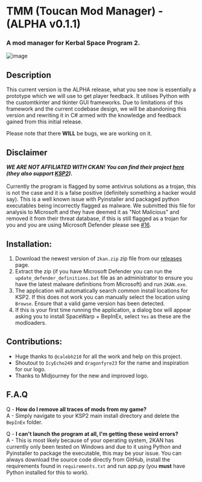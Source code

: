 
# TMM (Toucan Mod Manager) - (ALPHA v0.1.1)
### A mod manager for Kerbal Space Program 2.

![image](https://user-images.githubusercontent.com/1657477/228720734-053c42b8-ec57-4f24-b192-e8cfe51f3834.png)

## Description
This current version is the ALPHA release, what you see now is essentially a prototype which we will use to get player feedback. It utilises Python with the customtkinter and tkinter GUI frameworks. Due to limitations of this framework and the current codebase design, we will be abandoning this version and rewriting it in C# armed with the knowledge and feedback gained from this initial release.

Please note that there **WILL** be bugs, we are working on it.

## Disclaimer
***WE ARE NOT AFFILIATED WITH CKAN! You can find their project [here](https://github.com/KSP-CKAN/CKAN) (they also support [KSP2](https://github.com/KSP-CKAN/CKAN/pull/3797)).***
<br>
<br>
Currently the program is flagged by some antivirus solutions as a trojan, this is not the case and it is a false positive (definitely something a hacker would say). This is a well known issue with Pyinstaller and packaged python executables being incorrectly flagged as malware. We submitted this file for analysis to Microsoft and they have deemed it as "Not Malicious" and removed it from their threat database, if this is still flagged as a trojan for you and you are using Microsoft Defender please see [#16](https://github.com/Loki-Lokster/2KAN/issues/16).


## Installation:
1. Download the newest version of `2kan.zip` zip file from our [releases](https://github.com/Loki-Lokster/2KAN/releases) page.
2. Extract the zip (if you have Microsoft Defender you can run the `update_defender_definitions.bat` file as an administrator to ensure you have the latest malware definitions from Microsoft) and run `2KAN.exe`.
3. The application will automatically search common install locations for KSP2. If this does not work you can manually select the location using `Browse`. Ensure that a valid game version has been detected.
4. If this is your first time running the application, a dialog box will appear asking you to install SpaceWarp + BepInEx, select `Yes` as these are the modloaders.


## Contributions:
- Huge thanks to `@calebh210` for all the work and help on this project. 
- Shoutout to `IcyEcho249` and `dragonfyre23` for the name and inspiration for our logo.
- Thanks to Midjourney for the new and improved logo.


## F.A.Q
Q - **How do I remove all traces of mods from my game?**
<br>
A - Simply navigate to your KSP2 main install directory and delete the `BepInEx` folder.


Q - **I can't launch the program at all, I'm getting these weird errors?**
<br>
A - This is most likely because of your operating system, 2KAN has currently only been tested on Windows and due to it using Python and Pyinstaller to package the executable, this may be your issue. You can always download the source code directly from GitHub, install the requirements found in `requirements.txt` and run app.py (you **must** have Python installed for this to work).
